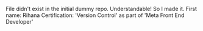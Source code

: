 File didn't exist in the initial dummy repo. Understandable! So I made it.
First name: Rihana
Certification: 'Version Control' as part of 'Meta Front End Developer'
